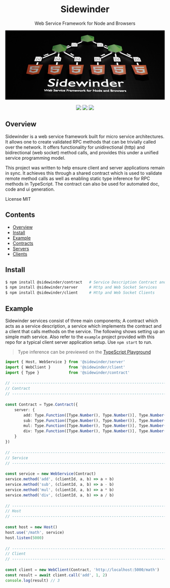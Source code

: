 <div align='center'>

<h1>Sidewinder</h1>

<p>Web Service Framework for Node and Browsers</p>

<img src="https://github.com/sinclairzx81/sidewinder/blob/master/build/assets/sidewinder.png?raw=true" />

[<img src="https://img.shields.io/npm/v/@sidewinder/contract?label=%40sidewinder%2Fcontract">](https://www.npmjs.com/package/@sidewinder/contract) [<img src="https://img.shields.io/npm/v/@sidewinder/server?label=%40sidewinder%2Fserver">](https://www.npmjs.com/package/@sidewinder/server) [<img src="https://img.shields.io/npm/v/@sidewinder/client?label=%40sidewinder%2Fclient">](https://www.npmjs.com/package/@sidewinder/client)


</div>

## Overview

Sidewinder is a web service framework built for micro service architectures. It allows one to create validated RPC methods that can be trivially called over the network. It offers functionality for unidirectional (http) and bidirectional (web socket) method calls, and provides this under a unified service programming model.

This project was written to help ensure client and server applications remain in sync. It achieves this through a shared contract which is used to validate remote method calls as well as enabling static type inference for RPC methods in TypeScript. The contract can also be used for automated doc, code and ui generation.

License MIT

## Contents

- [Overview](#Overview)
- [Install](#Install)
- [Example](#Example)
- [Contracts](libs/contract/readme.md)
- [Servers](libs/server/readme.md)
- [Clients](libs/client/readme.md)

## Install

```bash
$ npm install @sidewinder/contract   # Service Description Contract and Runtime Types
$ npm install @sidewinder/server     # Http and Web Socket Services
$ npm install @sidewinder/client     # Http and Web Socket Clients
```

## Example

Sidewinder services consist of three main components; A contract which acts as a service description, a service which implements the contract and a client that calls methods on the service. The following shows setting up an simple math service. Also refer to the `example` project provided with this repo for a typical client server application setup. Use `npm start` to run.

> Type inference can be previewed on the [TypeScript Playground](https://www.typescriptlang.org/play?#code/JYWwDg9gTgLgBAbzgCQgZxgGjgdQKYBGAynlAG7ADGecAvnAGZQQhwDkAAmsACZ4DuwAHZ8oAejSkypNgChQkWIlyEAwgBtgeIfHpx9Bxs1adufQSNJjKm7TDkLo8JABUAnmBp7DP-UxbsXLwCwqLWEDpQAIaU9rKyYmJwALSpaekZmVnZObl5OQlJAGLAUBhw-DSUUHhRMDRRcJQRMNGxcDAAFnVwfGjVwAR4aB2dVVHq6lEE6jSS5FQ0IHhdEDxohSn52zu7e+nxzULlqi1t8AC8cO6eAHSnkTEwABQIsobz0lAAXIjvvnAojweL8bnhbkUAK5CWLACLPADaYNuADlISAhlBngBKbDItEY0g4gC6eI84IJmJxuP+vjQkIIoPJEOhsPhSOZlKJuOunPRVOxpN5dy5WOxNIBcBAkPUTLuUJhMDhQkR+P53LJIvVYqFasJYolAJ4wDIcvBCrZKo5Wv1OM1FO1JPtqMd4swtLoslo2PiiS2+wDgcDmxReAAHvBKk0anUGnASAtqB0IHAFLNljpRjQHq0npsgwXC-lDhFyp9FnArkIBCpiFJFs8c+cfeXqLdlqseM82ECeGxsM8bFodABJHjYKLYAjYysAPkBcAA1HBp7JW+CO501t36QR+3BB7ZR+PAVOZxd541kiuW-W25vt2xpep94fhzAxxOz3OFwAqG9rneG4rFuXZsMaZCvkOdifqeN4-o0SSrvmRaoWhqSbC4YxCFKEDQvAXRzEBcARAuW7lFA0JCMIADmJE4Yo8AAKwAAxsSh6GcUGJbHPA5GXHA1b8Cg6AvD6-G3JCkjdmIIB1J0+7ruJom3JoGDaM8rFsT6HFcXpuybCUQgTOobjYFGlBRDhlmTFmcDrrcun6c5uQ8eU0GZlWNb4AQGjvo2ZxPNgbCdDAMBgN8iTqBANn8d8WksbJ8lsD6RwUcMMoCVE-BRMA8AeTAtw2eo3a9vuACM2AAEypaWECzKpEA0c8NT0uoMAzn6ADMQA)

```typescript
import { Host, WebService } from '@sidewinder/server'
import { WebClient }        from '@sidewinder/client'
import { Type }             from '@sidewinder/contract'

// ---------------------------------------------------------------------------
// Contract
// ---------------------------------------------------------------------------

const Contract = Type.Contract({
    server: {
        add: Type.Function([Type.Number(), Type.Number()], Type.Number()),
        sub: Type.Function([Type.Number(), Type.Number()], Type.Number()),
        mul: Type.Function([Type.Number(), Type.Number()], Type.Number()),
        div: Type.Function([Type.Number(), Type.Number()], Type.Number()),
    }
})

// ---------------------------------------------------------------------------
// Service
// ---------------------------------------------------------------------------

const service = new WebService(Contract)
service.method('add', (clientId, a, b) => a + b)
service.method('sub', (clientId, a, b) => a - b)
service.method('mul', (clientId, a, b) => a * b)
service.method('div', (clientId, a, b) => a / b)

// ---------------------------------------------------------------------------
// Host
// ---------------------------------------------------------------------------

const host = new Host()
host.use('/math', service)
host.listen(5000)

// ---------------------------------------------------------------------------
// Client
// ---------------------------------------------------------------------------

const client = new WebClient(Contract, 'http://localhost:5000/math')
const result = await client.call('add', 1, 2)
console.log(result) // 3
```